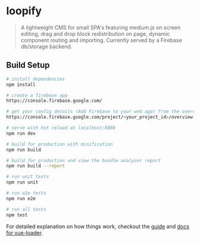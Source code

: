 # loopify

> A lightweight CMS for small SPA's featuring medium.js on screen editing, drag and drop block redistribution on page, dynamic component routing and importing. Currently served by a Firebase db/storage backend.

## Build Setup

``` bash
# install dependencies
npm install

# create a firebase app
https://console.firebase.google.com/

# get your config details (Add Firebase to your web app) from the overview page and rename /src/helpers/firebase.config.sample.js to firebase config.js and replace config data respectively
https://console.firebase.google.com/project/<your_project_id>/overview

# serve with hot reload at localhost:8080
npm run dev

# build for production with minification
npm run build

# build for production and view the bundle analyzer report
npm run build --report

# run unit tests
npm run unit

# run e2e tests
npm run e2e

# run all tests
npm test
```

For detailed explanation on how things work, checkout the [guide](http://vuejs-templates.github.io/webpack/) and [docs for vue-loader](http://vuejs.github.io/vue-loader).
